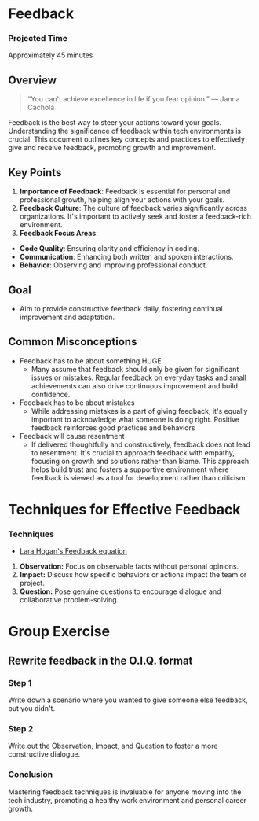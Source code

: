 # Feedback
### Projected Time
Approximately 45 minutes

## Overview

>  “You can't achieve excellence in life if you fear opinion.”
― Janna Cachola

Feedback is the best way to steer your actions toward your goals. Understanding the significance of feedback within tech environments is crucial. This document outlines key concepts and practices to effectively give and receive feedback, promoting growth and improvement.

## Key Points
1. **Importance of Feedback**: Feedback is essential for personal and professional growth, helping align your actions with your goals.
2.  **Feedback Culture**: The culture of feedback varies significantly across organizations. It's important to actively seek and foster a feedback-rich environment.
3.   **Feedback Focus Areas**: 
-   **Code Quality**: Ensuring clarity and efficiency in coding.
-   **Communication**: Enhancing both written and spoken interactions.
-   **Behavior**: Observing and improving professional conduct.



## Goal

-   Aim to provide constructive feedback daily, fostering continual improvement and adaptation.

## Common Misconceptions
-   Feedback has to be about something HUGE
	- Many assume that feedback should only be given for significant issues or mistakes. Regular feedback on everyday tasks and small achievements can also drive continuous improvement and build confidence.
-   Feedback has to be about mistakes
	- While addressing mistakes is a part of giving feedback, it's equally important to acknowledge what someone is doing right. Positive feedback reinforces good practices and behaviors
-   Feedback will cause resentment
	- If delivered thoughtfully and constructively, feedback does not lead to resentment. It's crucial to approach feedback with empathy, focusing on growth and solutions rather than blame. This approach helps build trust and fosters a supportive environment where feedback is viewed as a tool for development rather than criticism.

# Techniques for Effective Feedback
### Techniques
-  [Lara Hogan's Feedback equation](https://larahogan.me/blog/feedback-equation/)
1.  **Observation:** Focus on observable facts without personal opinions.
2.  **Impact:** Discuss how specific behaviors or actions impact the team or project.
3.  **Question:** Pose genuine questions to encourage dialogue and collaborative problem-solving.

# Group Exercise
## Rewrite feedback in the O.I.Q. format

### Step 1

Write down a scenario where you wanted to give someone else feedback, but you didn't.

### Step 2
Write out the Observation, Impact, and Question to foster a more constructive dialogue.

### Conclusion
Mastering feedback techniques is invaluable for anyone moving into the tech industry, promoting a healthy work environment and personal career growth.